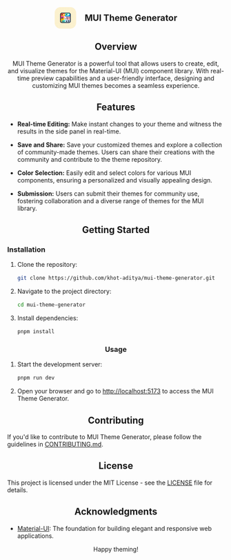 <div style="display: flex; align-items: center; justify-content: center">
 <img style="border-radius: 14px" src="./res/logo.jpeg" alt="MUI Theme Generator Logo" width="50">

 <span style="font-size: 20px; margin-left: 20px; font-weight: 700">
    MUI Theme Generator
 </span>
</div>

<h2 align="center">Overview</h2>

<p align="center">
  MUI Theme Generator is a powerful tool that allows users to create, edit, and visualize themes for the Material-UI (MUI) component library. With real-time preview capabilities and a user-friendly interface, designing and customizing MUI themes becomes a seamless experience.
</p>

<h2 align="center">Features</h2>

- **Real-time Editing:** Make instant changes to your theme and witness the results in the side panel in real-time.

- **Save and Share:** Save your customized themes and explore a collection of community-made themes. Users can share their creations with the community and contribute to the theme repository.

- **Color Selection:** Easily edit and select colors for various MUI components, ensuring a personalized and visually appealing design.

- **Submission:** Users can submit their themes for community use, fostering collaboration and a diverse range of themes for the MUI library.

<h2 align="center">Getting Started</h2>

### Installation

1. Clone the repository:

   ```bash
   git clone https://github.com/khot-aditya/mui-theme-generator.git
   ```

2. Navigate to the project directory:

   ```bash
   cd mui-theme-generator
   ```

3. Install dependencies:
   ```bash
   pnpm install
   ```

<h3 align="center">Usage</h3>

1. Start the development server:

   ```bash
   pnpm run dev
   ```

2. Open your browser and go to [http://localhost:5173](http://localhost:5173) to access the MUI Theme Generator.

<h2 align="center">Contributing</h2>

If you'd like to contribute to MUI Theme Generator, please follow the guidelines in [CONTRIBUTING.md](CONTRIBUTING.md).

<h2 align="center">License</h2>

This project is licensed under the MIT License - see the [LICENSE](LICENSE) file for details.

<h2 align="center">Acknowledgments</h2>

- [Material-UI](https://material-ui.com/): The foundation for building elegant and responsive web applications.

<p align="center">Happy theming!</p>
